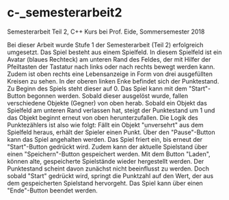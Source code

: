 # c-_semesterarbeit2
Semesterarbeit Teil 2, C++ Kurs bei Prof. Eide, Sommersemester 2018

Bei dieser Arbeit wurde Stufe 1 der Semesterarbeit (Teil 2) erfolgreich umgesetzt.
Das Spiel besteht aus einem Spielfeld. In diesem Spielfeld ist ein Avatar (blaues Rechteck) am unteren Rand des Feldes, der mit Hilfer der Pfeiltasten der Tastatur nach links oder nach rechts bewegt werden kann. Zudem ist oben rechts eine Lebensanzeige in Form von drei ausgefüllten Kreisen zu sehen. In der oberen linken Enke befindet sich der Punktestand. Zu Beginn des Spiels steht dieser auf 0.
Das Spiel kann mit dem "Start"-Button begonnen werden. Sobald dieser ausgelöst wurde, fallen verschiedene Objekte (Gegner) von oben herab. Sobald ein Objekt das Spielfeld am unteren Rand verlassen hat, steigt der Punktestand um 1 und das Objekt beginnt erneut von oben herunterzufallen. Die Logik des Punktezählers ist also wie folgt: Fällt ein Objekt "unversehrt" aus dem Spielfeld heraus, erhält der Spieler einen Punkt.
Über den "Pause"-Button kann das Spiel angehalten werden. Das Spiel friert ein, bis erneut der "Start"-Button gedrückt wird.
Zudem kann der aktuelle Spielstand über einen "Speichern"-Button gespeichert werden. Mit dem Button "Laden", können alte, gespeicherte Spielstände wieder hergestellt werden. Der Punktestand scheint davon zunächst nicht beeinflusst zu werden. Doch sobald "Start" gedrückt wird, springt die Punktzahl auf den Wert, der aus dem gespeicherten Spielstand hervorgeht.
Das Spiel kann über einen "Ende"-Button beendet werden.
